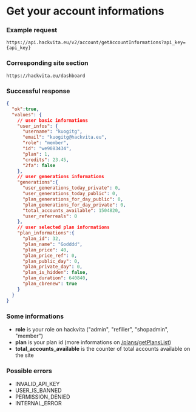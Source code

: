 # Get your account informations

### Example request

`https://api.hackvita.eu/v2/account/getAccountInformations?api_key={api_key}`

### Corresponding site section

`https://hackvita.eu/dashboard`

### Successful response

```json
{
  "ok":true,
  "values": {
    // user basic informations
    "user_infos": {
      "username": "kuogitg",
      "email": "kuogitg@hackvita.eu",
      "role": "member",
      "id": "we9083434",
      "plan": 1,
      "credits": 23.45,
      "2fa": false
    },
    // user generations informations
    "generations":{
      "user_generations_today_private": 0,
      "user_generations_today_public": 0,
      "plan_generations_for_day_public": 0,
      "plan_generations_for_day_private": 0,
      "total_accounts_available": 1504820,
      "user_referreals": 0
    },
    // user selected plan informations
    "plan_informations":{
      "plan_id": 32,
      "plan_name": "Godddd",
      "plan_price": 40,
      "plan_price_ref": 0,
      "plan_public_day": 0,
      "plan_private_day": 0,
      "plan_is_hidden": false,
      "plan_duration": 640840,
      "plan_cbrenew": true
    }
  }
}
```

### Some informations

* **role** is your role on hackvita ("admin", "refiller", "shopadmin", "member")
* **plan** is your plan id (more informations on [/plans/getPlansList](getPlansList))
* **total_accounts_available** is the counter of total accounts available on the site

### Possible errors

* INVALID_API_KEY
* USER_IS_BANNED
* PERMISSION_DENIED
* INTERNAL_ERROR